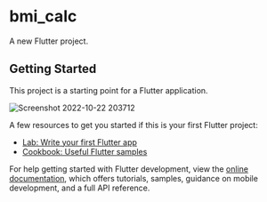 # bmi_calc

A new Flutter project.

## Getting Started

This project is a starting point for a Flutter application.

![Screenshot 2022-10-22 203712](https://user-images.githubusercontent.com/78106606/197353281-89918185-9634-4079-870f-3785e513a3e6.png)


A few resources to get you started if this is your first Flutter project:

- [Lab: Write your first Flutter app](https://docs.flutter.dev/get-started/codelab)
- [Cookbook: Useful Flutter samples](https://docs.flutter.dev/cookbook)

For help getting started with Flutter development, view the
[online documentation](https://docs.flutter.dev/), which offers tutorials,
samples, guidance on mobile development, and a full API reference.
